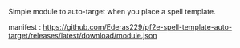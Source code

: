 Simple module to auto-target when you place a spell template.

manifest : https://github.com/Ederas229/pf2e-spell-template-auto-target/releases/latest/download/module.json
